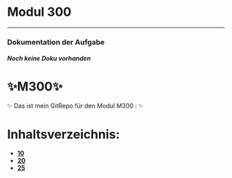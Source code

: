 # Modul 300
---

###  Dokumentation der Aufgabe

##### Noch keine Doku vorhanden

# :sparkles:M300:sparkles:
:sparkles: Das ist mein GitRepo für den Modul M300 : :sparkles:
# Inhaltsverzeichnis:
  - [__10__](https://github.com/ImSlacking/Modul300/blob/main/Subfolder/10/Readme.md)
  - [__20__](https://github.com/ImSlacking/Modul300/blob/main/Subfolder/20/Readme.md)
  - [__25__](https://github.com/ImSlacking/Modul300/blob/main/Subfolder/25/Readme.md)

